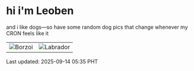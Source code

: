 # hi i'm Leoben

and i like dogs—so have some random dog pics that change whenever my CRON feels like it

|  |  |
|--------|----------|
| ![Borzoi](https://random-dog-vercel.vercel.app/api/random-borzoi?v=1757799301) | ![Labrador](https://random-dog-vercel.vercel.app/api/random-labrador?v=1757799301) |

Last updated: 2025-09-14 05:35 PHT
